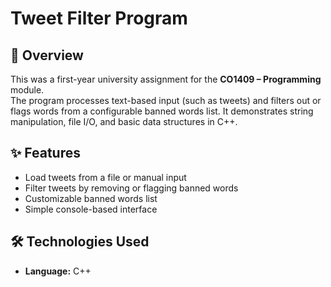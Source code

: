 # Tweet Filter Program

## 📌 Overview
This was a first-year university assignment for the **CO1409 – Programming** module.  
The program processes text-based input (such as tweets) and filters out or flags words from a configurable banned words list. It demonstrates string manipulation, file I/O, and basic data structures in C++.

## ✨ Features
- Load tweets from a file or manual input
- Filter tweets by removing or flagging banned words
- Customizable banned words list
- Simple console-based interface

## 🛠️ Technologies Used
- **Language:** C++
